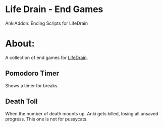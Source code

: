 # Life Drain - End Games
AnkiAddon: Ending Scripts for LifeDrain

# About:
A collection of end games for <a href="https://ankiweb.net/shared/info/715575551">LifeDrain</a>.


## Pomodoro Timer
Shows a timer for breaks.

## Death Toll
When the number of death mounts up, Anki gets killed, losing all unsaved progress. This one is not for pussycats.

